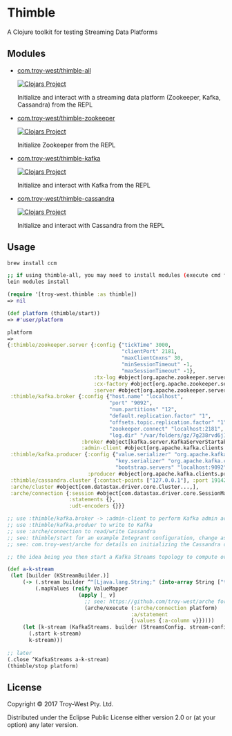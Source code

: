 # Thimble

A Clojure toolkit for testing Streaming Data Platforms

## Modules

* [com.troy-west/thimble-all](https://github.com/troy-west/thimble)

  [![Clojars Project](https://img.shields.io/clojars/v/com.troy-west/thimble-all.svg)](https://clojars.org/com.troy-west/thimble-all)

  Initialize and interact with a streaming data platform (Zookeeper, Kafka, Cassandra) from the REPL

* [com.troy-west/thimble-zookeeper](https://github.com/troy-west/thimble/tree/master/thimble-zookeeper)

  [![Clojars Project](https://img.shields.io/clojars/v/com.troy-west/thimble-zookeeper.svg)](https://clojars.org/com.troy-west/thimble-zookeeper)

  Initialize Zookeeper from the REPL 

* [com.troy-west/thimble-kafka](https://github.com/troy-west/thimble/tree/master/thimble-kafka)

  [![Clojars Project](https://img.shields.io/clojars/v/com.troy-west/thimble-kafka.svg)](https://clojars.org/com.troy-west/thimble-kafka)
  
  Initialize and interact with Kafka from the REPL

* [com.troy-west/thimble-cassandra](https://github.com/troy-west/thimble/tree/master/thimble-cassandra)

  [![Clojars Project](https://img.shields.io/clojars/v/com.troy-west/thimble-cassandra.svg)](https://clojars.org/com.troy-west/thimble-cassandra)

  Initialize and interact with Cassandra from the REPL

## Usage

```bash
brew install ccm

;; if using thimble-all, you may need to install modules (execute cmd from project root)
lein modules install
```

```clojure
(require '[troy-west.thimble :as thimble])
=> nil

(def platform (thimble/start))
=> #'user/platform

platform
=>
{:thimble/zookeeper.server {:config {"tickTime" 3000,
                                     "clientPort" 2181,
                                     "maxClientCnxns" 30,
                                     "minSessionTimeout" -1,
                                     "maxSessionTimeout" -1},
                            :tx-log #object[org.apache.zookeeper.server.persistence.FileTxnSnapLog...],
                            :cx-factory #object[org.apache.zookeeper.server.NIOServerCnxnFactory...],
                            :server #object[org.apache.zookeeper.server.ZooKeeperServer...]},
 :thimble/kafka.broker {:config {"host.name" "localhost",
                                 "port" "9092",
                                 "num.partitions" "12",
                                 "default.replication.factor" "1",
                                 "offsets.topic.replication.factor" "1",
                                 "zookeeper.connect" "localhost:2181",
                                 "log.dir" "/var/folders/gz/7g238rvd6j1c_jrqqc87_7_m0000gn/T/thimble-temp-kf"},
                        :broker #object[kafka.server.KafkaServerStartable...],
                        :admin-client #object[org.apache.kafka.clients.admin.KafkaAdminClient...]},
 :thimble/kafka.producer {:config {"value.serializer" "org.apache.kafka.common.serialization.StringSerializer",
                                   "key.serializer" "org.apache.kafka.common.serialization.StringSerializer",
                                   "bootstrap.servers" "localhost:9092"},
                          :producer #object[org.apache.kafka.clients.producer.KafkaProducer...]},
 :thimble/cassandra.cluster {:contact-points ["127.0.0.1"], :port 19142},
 :arche/cluster #object[com.datastax.driver.core.Cluster...,],
 :arche/connection {:session #object[com.datastax.driver.core.SessionManager...],
                    :statements {},
                    :udt-encoders {}}}

;; use :thimble/kafka.broker -> :admin-client to perform Kafka admin actions (list topics, create topics, etc)
;; use :thimble/kafka.produer to write to Kafka
;; use :arche/connection to read/write Cassandra
;; see: thimble/start for an example Integrant configuration, change as required
;; see: com.troy-west/arche for details on initializing the Cassandra connection and Prepared Statements

;; the idea being you then start a Kafka Streams topology to compute over a topic and write to Cassandra..

(def a-k-stream
 (let [builder (KStreamBuilder.)]
     (-> (.stream builder ^"[Ljava.lang.String;" (into-array String ["test-topic-1"]))
         (.mapValues (reify ValueMapper
                       (apply [_ v]
                         ;; see: https://github.com/troy-west/arche for details on configuring statements
                         (arche/execute (:arche/connection platform) 
                                        :a/statement 
                                        {:values {:a-column v}}))))
     (let [k-stream (KafkaStreams. builder (StreamsConfig. stream-config))]
       (.start k-stream)
       k-stream)))
      
;; later
(.close ^KafkaStreams a-k-stream)
(thimble/stop platform)
```



## License

Copyright © 2017 Troy-West Pty. Ltd.

Distributed under the Eclipse Public License either version 2.0 or (at your option) any later version.
